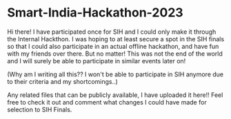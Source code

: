 # Smart-India-Hackathon-2023
Hi there! I have participated once for SIH and I could only make it through the Internal Hackthon. 
I was hoping to at least secure a spot in the SIH finals so that I could also participate in an actual offline hackathon, and have fun with my friends over there.
But no matter! 
This was not the end of the world and I will surely be able to participate in similar events later on!

(Why am I writing all this?? I won't be able to participate in SIH anymore due to their criteria and my shortcomings..)


Any related files that can be publicly available, I have uploaded it here!! Feel free to check it out and comment what changes I could have made for selection to SIH Finals.
